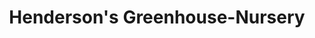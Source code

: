 ---
title: "Henderson's Greenhouse-Nursery"
url: /brevard/hendersons-greenhouse-nursery/
shop: Garten-Center
---